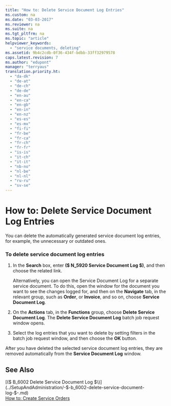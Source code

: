 ```yaml
---
title: "How to: Delete Service Document Log Entries"
ms.custom: na
ms.date: "03-03-2017"
ms.reviewer: na
ms.suite: na
ms.tgt_pltfrm: na
ms.topic: "article"
helpviewer_keywords: 
  - "service documents, deleting"
ms.assetid: 9b4c2cdb-0f36-434f-bdbb-33ff32979578
caps.latest.revision: 7
ms.author: "edupont"
manager: "terryaus"
translation.priority.ht: 
  - "da-dk"
  - "de-at"
  - "de-ch"
  - "de-de"
  - "en-au"
  - "en-ca"
  - "en-gb"
  - "en-in"
  - "en-nz"
  - "es-es"
  - "es-mx"
  - "fi-fi"
  - "fr-be"
  - "fr-ca"
  - "fr-ch"
  - "fr-fr"
  - "is-is"
  - "it-ch"
  - "it-it"
  - "nb-no"
  - "nl-be"
  - "nl-nl"
  - "ru-ru"
  - "sv-se"
---
```

# How to: Delete Service Document Log Entries
You can delete the automatically generated service document log entries, for example, the unnecessary or outdated ones.  
  
### To delete service document log entries  
  
1.  In the **Search** box, enter **\($ N\_5920 Service Document Log $\)**, and then choose the related link.  
  
     Alternatively, you can open the Service Document Log for a separate service document. To do this, open the window for the document you want to see the changes logged for, and then on the **Navigate** tab, in the relevant group, such as **Order**, or **Invoice**, and so on, choose **Service Document Log**.  
  
2.  On the **Actions** tab, in the **Functions** group, choose **Delete Service Document Log**. The **Delete Service Document Log** batch job request window opens.  
  
3.  Select the log entries that you want to delete by setting filters in the batch job request window, and then choose the **OK** button.  
  
 After you have deleted the selected service document log entries, they are removed automatically from the **Service Document Log** window.  
  
## See Also  
 [\($ B\_6002 Delete Service Document Log $\)](../SetupAndAdministration/-$-b_6002-delete-service-document-log-$-.md)   
 [How to: Create Service Orders](../Service/how-to-create-service-orders.md)